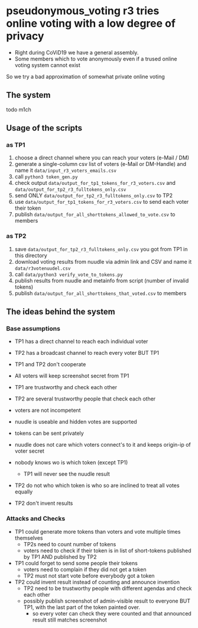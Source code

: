 # pseudonymous_voting r3 tries online voting with a low degree of privacy

- Right during CoViD19 we have a general assembly.
- Some members which to vote anonymously even if a trused online voting system cannot exist

So we try a bad approximation of somewhat private online voting

## The system

todo m1ch

## Usage of the scripts

### as TP1

1. choose a direct channel where you can reach your voters (e-Mail / DM)
2. generate a single-column csv list of voters (e-Mail or DM-Handle) and name it ```data/input_r3_voters_emails.csv```
3. call ```python3 token_gen.py```
4. check output ```data/output_for_tp1_tokens_for_r3_voters.csv``` and ```data/output_for_tp2_r3_fulltokens_only.csv```
5. send ONLY ```data/output_for_tp2_r3_fulltokens_only.csv``` to TP2
6. use ```data/output_for_tp1_tokens_for_r3_voters.csv``` to send each voter their token
7. publish ```data/output_for_all_shorttokens_allowed_to_vote.csv``` to members

### as TP2

1. save ```data/output_for_tp2_r3_fulltokens_only.csv``` you got from TP1 in this directory
2. download voting results from nuudle via admin link and CSV and name it ```data/r3votenuudel.csv```
3. call ```data/python3 verify_vote_to_tokens.py```
4. publish results from nuudle and metainfo from script (number of invalid tokens)
5. publish ```data/output_for_all_shorttokens_that_voted.csv``` to members


## The ideas behind the system

### Base assumptions

- TP1 has a direct channel to reach each individual voter
- TP2 has a broadcast channel to reach every voter BUT TP1

- TP1 and TP2 don't cooperate
- All voters will keep screenshot secret from TP1
- TP1 are trustworthy and check each other
- TP2 are several trustworthy people that check each other
- voters are not incompetent
- nuudle is useable and hidden votes are supported
- tokens can be sent privately
- nuudle does not care which voters connect's to it and keeps origin-ip of voter secret

- nobody knows wo is which token (except TP1)
  - TP1 will never see the nuudle result

- TP2 do not who which token is who so are inclined to treat all votes equally
- TP2 don't invent results

### Attacks and Checks

- TP1 could generate more tokens than voters and vote multiple times themselves
  - TP2s need to count number of tokens
  - voters need to check if their token is in list of short-tokens published by TP1 AND published by TP2
- TP1 could forget to send some people their tokens
  - voters need to complain if they did not get a token
  - TP2 must not start vote before everybody got a token
- TP2 could invent result instead of counting and announce invention
  - TP2 need to be trustworthy people with different agendas and check each other
  - possibly publish screenshot of admin-visible result to everyone BUT TP1, with the last part of the token painted over.
    - so every voter can check they were counted and that announced result still matches screenshot

